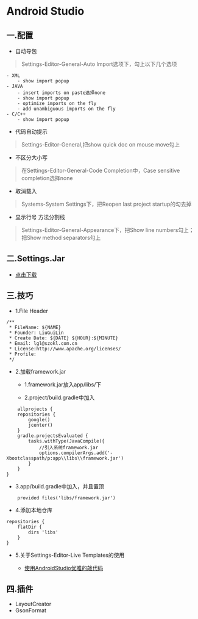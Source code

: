 # Android Studio

## 一.配置

- 自动导包

> Settings-Editor-General-Auto Import选项下，勾上以下几个选项

	- XML 
		- show import popup
	- JAVA 
		- insert imports on paste选择none
		- show import popup
		- optimize imports on the fly
		- add unambiguous imports on the fly
	- C/C++ 
		- show import popup
- 代码自动提示

> Settings-Editor-General,把show quick doc on mouse move勾上

- 不区分大小写 

> 在Settings-Editor-General-Code Completion中，Case sensitive completion选择none

- 取消载入

> Systems-System Settings下，把Reopen last project startup的勾去掉

- 显示行号 方法分割线

> Settings-Editor-General-Appearance下，把Show line numbers勾上；把Show method separators勾上

## 二.Settings.Jar

- [点击下载](https://github.com/LiuGuiLinAndroid/Android/raw/master/%E5%B7%A5%E5%85%B7/Android%20Studio/settings.jar)

## 三.技巧

- 1.File Header

```
/**
 * FileName: ${NAME}
 * Founder: LiuGuiLin
 * Create Date: ${DATE} ${HOUR}:${MINUTE}
 * Email: lgl@szokl.com.cn
 * License:http://www.apache.org/licenses/
 * Profile: 
 */
```
 
- 2.加载framework.jar

	- 1.framework.jar放入app/libs/下
	
	- 2.project/build.gradle中加入

```
	allprojects {
    repositories {
        google()
        jcenter()
    }
    gradle.projectsEvaluated {
        tasks.withType(JavaCompile){
            //引入系统framework.jar
            options.compilerArgs.add('-Xbootclasspath/p:app\\libs\\framework.jar')
        }
    }
}
```

- 3.app/build.gradle中加入，并且置顶
	
```
	provided files('libs/framework.jar')
```

- 4.添加本地仓库

```
repositories {
    flatDir {
        dirs 'libs'
    }
}
```

- 5.关于Settings-Editor-Live Templates的使用

    * [使用AndroidStudio优雅的敲代码](http://blog.csdn.net/a_zhon/article/details/52594958)


## 四.插件

- LayoutCreator
- GsonFormat

